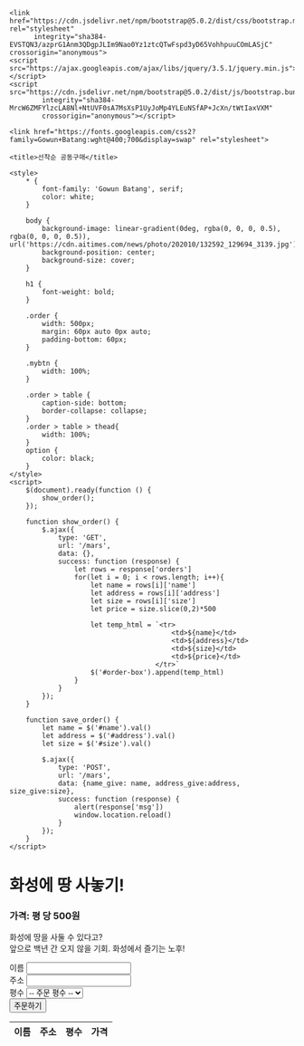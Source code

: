 <!DOCTYPE html>
<html lang="en">
<head>
    <meta charset="UTF-8">
    <meta http-equiv="X-UA-Compatible" content="IE=edge">
    <meta name="viewport" content="width=device-width, initial-scale=1.0">

    <link href="https://cdn.jsdelivr.net/npm/bootstrap@5.0.2/dist/css/bootstrap.min.css" rel="stylesheet"
          integrity="sha384-EVSTQN3/azprG1Anm3QDgpJLIm9Nao0Yz1ztcQTwFspd3yD65VohhpuuCOmLASjC" crossorigin="anonymous">
    <script src="https://ajax.googleapis.com/ajax/libs/jquery/3.5.1/jquery.min.js"></script>
    <script src="https://cdn.jsdelivr.net/npm/bootstrap@5.0.2/dist/js/bootstrap.bundle.min.js"
            integrity="sha384-MrcW6ZMFYlzcLA8Nl+NtUVF0sA7MsXsP1UyJoMp4YLEuNSfAP+JcXn/tWtIaxVXM"
            crossorigin="anonymous"></script>

    <link href="https://fonts.googleapis.com/css2?family=Gowun+Batang:wght@400;700&display=swap" rel="stylesheet">

    <title>선착순 공동구매</title>

    <style>
        * {
            font-family: 'Gowun Batang', serif;
            color: white;
        }

        body {
            background-image: linear-gradient(0deg, rgba(0, 0, 0, 0.5), rgba(0, 0, 0, 0.5)), url('https://cdn.aitimes.com/news/photo/202010/132592_129694_3139.jpg');
            background-position: center;
            background-size: cover;
        }

        h1 {
            font-weight: bold;
        }

        .order {
            width: 500px;
            margin: 60px auto 0px auto;
            padding-bottom: 60px;
        }

        .mybtn {
            width: 100%;
        }

        .order > table {
            caption-side: bottom;
            border-collapse: collapse;
        }
        .order > table > thead{
            width: 100%;
        }
        option {
            color: black;
        }
    </style>
    <script>
        $(document).ready(function () {
            show_order();
        });

        function show_order() {
            $.ajax({
                type: 'GET',
                url: '/mars',
                data: {},
                success: function (response) {
                    let rows = response['orders']
                    for(let i = 0; i < rows.length; i++){
                        let name = rows[i]['name']
                        let address = rows[i]['address']
                        let size = rows[i]['size']
                        let price = size.slice(0,2)*500

                        let temp_html = `<tr>
                                            <td>${name}</td>
                                            <td>${address}</td>
                                            <td>${size}</td>
                                            <td>${price}</td>
                                        </tr>`
                        $('#order-box').append(temp_html)
                    }
                }
            });
        }

        function save_order() {
            let name = $('#name').val()
            let address = $('#address').val()
            let size = $('#size').val()

            $.ajax({
                type: 'POST',
                url: '/mars',
                data: {name_give: name, address_give:address, size_give:size},
                success: function (response) {
                    alert(response['msg'])
                    window.location.reload()
                }
            });
        }
    </script>
</head>
<body>
<div class="mask"></div>
<div class="order">
    <h1>화성에 땅 사놓기!</h1>
    <h3>가격: 평 당 500원</h3>
    <p>
        화성에 땅을 사둘 수 있다고?<br/>
        앞으로 백년 간 오지 않을 기회. 화성에서 즐기는 노후!
    </p>
    <div class="order-info">
        <div class="input-group mb-3">
            <span class="input-group-text">이름</span>
            <input id="name" type="text" class="form-control">
        </div>
        <div class="input-group mb-3">
            <span class="input-group-text">주소</span>
            <input id="address" type="text" class="form-control">
        </div>
        <div class="input-group mb-3">
            <label class="input-group-text" for="size">평수</label>
            <select class="form-select" id="size">
                <option selected>-- 주문 평수 --</option>
                <option value="10평">10평</option>
                <option value="20평">20평</option>
                <option value="30평">30평</option>
                <option value="40평">40평</option>
                <option value="50평">50평</option>
            </select>
        </div>
        <button onclick="save_order()" type="button" class="btn btn-warning mybtn">주문하기</button>
    </div>
    <table class="table">
        <thead>
        <tr>
            <th scope="col">이름</th>
            <th scope="col">주소</th>
            <th scope="col">평수</th>
            <th scope="col">가격</th>
        </tr>
        </thead>
        <tbody id="order-box">
        </tbody>
    </table>
</div>
</body>
</html>
